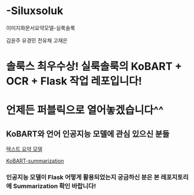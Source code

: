# -Siluxsoluk
이미지화문서요약모델-실룩솔룩


김윤주
유경민
전유채
고재은

# 솔룩스 최우수상! 실룩솔룩의 KoBART + OCR + Flask 작업 레포입니다!</br>   
# 언제든 퍼블릭으로 열어놓겠습니다^^

</tr>

## KoBART와 언어 인공지능 모델에 관심 있으신 분들
[텍스트 요약 모델](https://github.com/youkm1/Text-Summarization-Repo)


[KoBART-summarization](https://github.com/youkm1/KoBART-summarization)


### 인공지능 모델이 Flask 어떻게 활용되었는지 궁금하신 분은 본 레포지토리에 Summarization 확인 바랍니다!  

